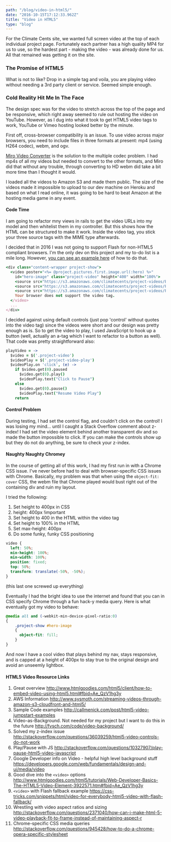 ```yaml
---
path: "/blog/video-in-html5/"
date: "2016-10-15T17:12:33.962Z"
title: "Video in HTML5"
type: "blog"
---
```


For the Climate Cents site, we wanted full screen video at the top of each individual project page. Fortunately each partner has a high quality MP4 for us to use, so the hardest part - making the video - was already done for us.  All that remained was getting it on the site.

### The Promise of HTML5
What is not to like? Drop in a simple tag and voila, you are playing video without needing a 3rd party client or service. Seemed simple enough.

### Cold Reality Hit Me In The Face

The design spec was for the video to stretch across the top of the page and be responsive, which right away seemed to rule out hosting the video on YouTube. However, as I dug into what it took to get HTML5 video tags to work, YouTube or Vimeo hosting looked better by the minute.

First off, cross-browser compatibility is an issue. To use video across major browsers, you need to include files in three formats at present: mp4 (using H264 codec), webm, and ogv.

[Miro Video Converter](http://www.mirovideoconverter.com/) is the solution to the multiple codec problem. I had mp4s of all my videos but needed to convert to the other formats, and Miro did that without any trouble, through converting to HD webm did take a bit more time than I thought it would.

I loaded all the videos to Amazon S3 and made them public. The size of the videos made it impossible to upload to our dev machine on Heroku and based on what I read online, it was going to be hard to beat Amazon at the hosting media game in any event.

#### Code Time
I am going to refactor mny views in rails to get the video URLs into my model and then whitelist them in my controller. But this shows how the HTML can be structured to make it work. Inside the video tag, you stick your three source tags with the MIME type afterwards.

I decided that in 2016 I was not going to support Flash for non-HTML5 compliant browsers. I'm the only dev on this project and my to-do list is a mile long. However, [you can see an example here](https://css-tricks.com/snippets/html/video-for-everybody-html5-video-with-flash-fallback/) of how to do that.

```ruby
<div class="content-wrapper project-show">
  <video poster="<%= @project.pictures.first.image.url(:hero) %>"
    id="hero-image" class="project-video" height="400" width="100%">
    <source src="https://s3.amazonaws.com/climatecents/project-videos/BayFoundation-KelpDive.mp4" type="video/mp4"/>
    <source src="https://s3.amazonaws.com/climatecents/project-videos/ProductionOgv/BayFoundation-KelpDive.oggtheora.ogv" type="video/ogg" />
    <source src="https://s3.amazonaws.com/climatecents/project-videos/ProductionWebM-HD/BayFoundation-KelpDive.webmhd.webm" type="video/webm"/>
    Your browser does not support the video tag.
  </video>
  ...
</div>
```

I decided against using default controls (just pop 'control' without quotes into the video tag) since the videos were short and our design was pretty enough as is. So to get the video to play, I used JavaScript to hook up a button (well, actually an a-tag which I want to refactor to a button as well). That code was pretty straightforward also:

```coffeescript
playVideo = ->
  $video = $('.project-video')
  $videoPlay = $('.project-video-play')
  $videoPlay.on 'click', (e) ->
    if $video.get(0).paused
      $video.get(0).play()
      $videoPlay.text("Click to Pause")
    else
      $video.get(0).pause()
      $videoPlay.text("Resume Video Play")
    return
```

#### Control Problem
During testing, I had set the control flag, and couldn't click on the control! I was losing my mind... until I caught a Stack Overflow comment about z-index! I had set the video element behind another transparent div and so made the button impossible to click. If you can make the controls show up but they do not do anything, be sure to check your z-index.

#### Naughty Naughty Chromey
In the course of getting all of this work, I had my first run in with a Chrome CSS issue. I've never before had to deal with browser-specific CSS issues with Chrome. Basically, my problem was that when using the `object-fit: cover` CSS, the webm file that Chrome played would bust right out of the containing div and ruin my layout.

I tried the following:
1. Set height to 400px in CSS
2. height: 400px !important
3. Set height to 400 in the HTML within the video tag
4. Set height to 100% in the HTML
5. Set max-height: 400px
6. Do some funky, funky CSS positioning

```css
video {
  left: 50%;
  min-height: 100%;
  min-width: 100%;
  position: fixed;
  top: 50%;
  transform: translate(-50%, -50%);
}
```

(this last one screwed up everything)

Eventually I had the bright idea to use the internet and found that you can in CSS specify Chrome through a fun hack-y media query. Here is what eventually got my video to behave:

```scss
@media all and (-webkit-min-device-pixel-ratio:0)
{
    .project-show #hero-image
    {
      object-fit: fill;
    }
}
```

And now I have a cool video that plays behind my nav, stays responsive, and is capped at a height of 400px to stay true to the original design and avoid an unseemly lightbox.

#### HTML5 Video Resource Links
1. Great overview <http://www.htmlgoodies.com/html5/client/how-to-embed-video-using-html5.html#fbid=Ae_QzV1hg3y>
2. AWS Information <http://www.sysmoth.com/streaming-videos-through-amazon-s3-cloudfront-and-html5/>
3. Sample Code examples <http://callmenick.com/post/html5-video-jumpstart-examples>
4. Video-as-Background. Not needed for my project but I want to do this in the future <http://fvsch.com/code/video-background/>
5. Solved my z-index issue <http://stackoverflow.com/questions/36039259/html5-video-controls-do-not-work>
6. Play/Pause with JS <http://stackoverflow.com/questions/10327907/play-pause-html5-video-javascript>
7. Google Developer info on Video - helpful high level background stuff <https://developers.google.com/web/fundamentals/design-and-ui/media/video>
8. Good dive into the `<video>` options <http://www.htmlgoodies.com/html5/tutorials/Web-Developer-Basics-The-HTML5-Video-Element-3922571.htm#fbid=Ae_QzV1hg3y>
9. `<video>` with Flash fallback example <https://css-tricks.com/snippets/html/video-for-everybody-html5-video-with-flash-fallback/>
10. Wrestling with video aspect ratios and sizing <http://stackoverflow.com/questions/2371040/how-can-i-make-html-5-video-playback-fit-to-frame-instead-of-maintaining-aspect-r>
11. Chrome-specific CSS media queries <http://stackoverflow.com/questions/945428/how-to-do-a-chrome-opera-specific-stylesheet>
